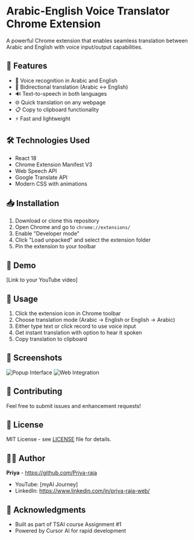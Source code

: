 # Arabic-English Voice Translator Chrome Extension

A powerful Chrome extension that enables seamless translation between Arabic and English with voice input/output capabilities.

## 🎯 Features

- 🎤 Voice recognition in Arabic and English
- 🔄 Bidirectional translation (Arabic ↔ English)
- 🔊 Text-to-speech in both languages
- 🌐 Quick translation on any webpage
- 📋 Copy to clipboard functionality
- ⚡ Fast and lightweight

## 🛠 Technologies Used

- React 18
- Chrome Extension Manifest V3
- Web Speech API
- Google Translate API
- Modern CSS with animations

## 📥 Installation

1. Download or clone this repository
2. Open Chrome and go to `chrome://extensions/`
3. Enable "Developer mode"
4. Click "Load unpacked" and select the extension folder
5. Pin the extension to your toolbar

## 🎥 Demo

[Link to your YouTube video]

## 🚀 Usage

1. Click the extension icon in Chrome toolbar
2. Choose translation mode (Arabic → English or English → Arabic)
3. Either type text or click record to use voice input
4. Get instant translation with option to hear it spoken
5. Copy translation to clipboard

## 📱 Screenshots

![Popup Interface](screenshots/popup-demo.png)
![Web Integration](screenshots/web-integration.png)

## 🤝 Contributing

Feel free to submit issues and enhancement requests!

## 📄 License

MIT License - see [LICENSE](LICENSE) file for details.

## 👩‍💻 Author

**Priya** - https://github.com/Priya-raja
- YouTube: [myAI Journey]
- LinkedIn: https://www.linkedin.com/in/priya-raja-web/

## 🙏 Acknowledgments

- Built as part of TSAI course Assignment #1
- Powered by Cursor AI for rapid development